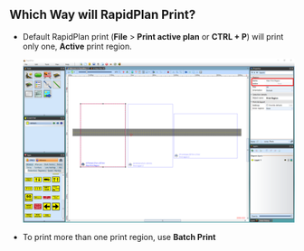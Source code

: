## Which Way will RapidPlan Print?

 - Default RapidPlan print (**File** > **Print active plan** or **CTRL + P**) will print only one, **Active** print region. 

    ![Active_Print_Region](./assets/Active_Print_Region.png)

 - To print more than one print region, use **Batch Print** 